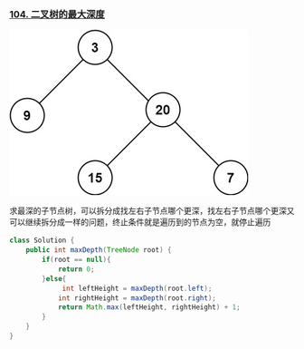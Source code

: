### [104. 二叉树的最大深度](https://leetcode.cn/problems/maximum-depth-of-binary-tree/)

![img](assets/tmp-tree.jpg)

求最深的子节点树，可以拆分成找左右子节点哪个更深，找左右子节点哪个更深又可以继续拆分成一样的问题，终止条件就是遍历到的节点为空，就停止遍历

```java
class Solution {
    public int maxDepth(TreeNode root) {
        if(root == null){
            return 0;
        }else{
             int leftHeight = maxDepth(root.left);
            int rightHeight = maxDepth(root.right);
            return Math.max(leftHeight, rightHeight) + 1;
        }
    }
}
```

